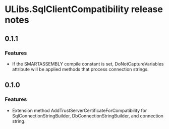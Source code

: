 # ULibs.SqlClientCompatibility release notes

## 0.1.1

### Features
- If the SMARTASSEMBLY compile constant is set, DoNotCaptureVariables attribute will be applied methods that process connection strings.

## 0.1.0

### Features
- Extension method AddTrustServerCertificateForCompatibility for SqlConnectionStringBuilder, DbConnectionStringBuilder, and connection string.
